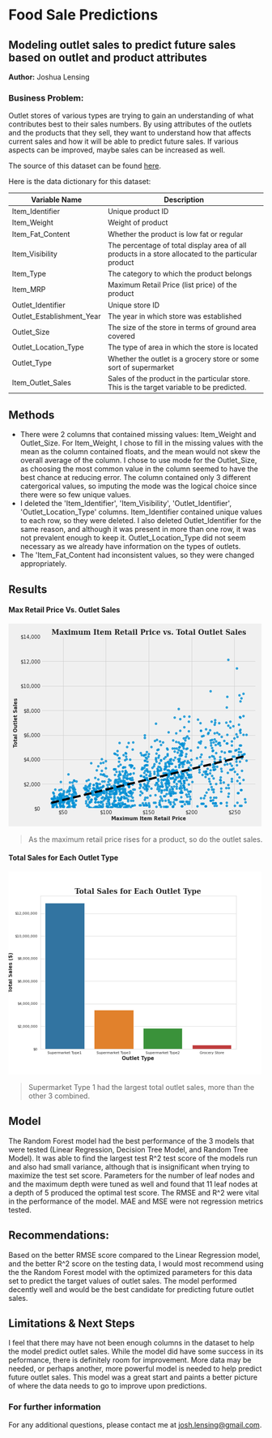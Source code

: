 # Food Sale Predictions
## Modeling outlet sales to predict future sales based on outlet and product attributes
**Author:** Joshua Lensing
### Business Problem:
Outlet stores of various types are trying to gain an understanding of what contributes best to their sales numbers. By using attributes of the outlets and the products that they sell, they want to understand how that affects current sales and how it will be able to predict future sales. If various aspects can be improved, maybe sales can be increased as well.

The source of this dataset can be found [here](https://datahack.analyticsvidhya.com/contest/practice-problem-big-mart-sales-iii/).

Here is the data dictionary for this dataset:

| Variable Name |	Description |
|---------------|-------------|
Item_Identifier	| Unique product ID
Item_Weight |	Weight of product
Item_Fat_Content | Whether the product is low fat or regular
Item_Visibility |	The percentage of total display area of all products in a store allocated to the particular product
Item_Type |	The category to which the product belongs
Item_MRP |	Maximum Retail Price (list price) of the product
Outlet_Identifier |	Unique store ID
Outlet_Establishment_Year |	The year in which store was established
Outlet_Size |	The size of the store in terms of ground area covered
Outlet_Location_Type |The type of area in which the store is located
Outlet_Type |	Whether the outlet is a grocery store or some sort of supermarket
Item_Outlet_Sales |	Sales of the product in the particular store. This is the target variable to be predicted.

## Methods
- There were 2 columns that contained missing values: Item_Weight and Outlet_Size. For Item_Weight, I chose to fill in the missing values with the mean as the column contained floats, and the mean would not skew the overall average of the column. I chose to use mode for the Outlet_Size, as choosing the most common value in the column seemed to have the best chance at reducing error. The column contained only 3 different catergorical values, so imputing the mode was the logical choice since there were so few unique values.
- I deleted the 'Item_Identifier', 'Item_Visibility', 'Outlet_Identifier', 'Outlet_Location_Type' columns. Item_Identifier contained unique values to each row, so they were deleted. I also deleted Outlet_Identifier for the same reason, and although it was present in more than one row, it was not prevalent enough to keep it. Outlet_Location_Type did not seem necessary as we already have information on the types of outlets.
- The 'Item_Fat_Content had inconsistent values, so they were changed appropriately.

## Results
#### **Max Retail Price Vs. Outlet Sales**
![sample image](MaxRetailPriceVSOutletSales.png)

> As the maximum retail price rises for a product, so do the outlet sales.


#### **Total Sales for Each Outlet Type**
![sample image](OutletSalesByType.png)

> Supermarket Type 1 had the largest total outlet sales, more than the other 3 combined.

## Model
The Random Forest model had the best performance of the 3 models that were tested (Linear Regression, Decision Tree Model, and Random Tree Model). It was able to find the largest test R^2 test score of the models run and also had small variance, although that is insignificant when trying to maximize the test set score. Parameters for the number of leaf nodes and and the maximum depth were tuned as well and found that 11 leaf nodes at a depth of 5 produced the optimal test score. The RMSE and R^2 were vital in the performance of the model. MAE and MSE were not regression metrics tested.

## Recommendations:
Based on the better RMSE score compared to the Linear Regression model, and the better R^2 score on the testing data, I would most recommend using the the Random Forest model with the optimized parameters for this data set to predict the target values of outlet sales. The model performed decently well and would be the best candidate for predicting future outlet sales.

## Limitations & Next Steps
I feel that there may have not been enough columns in the dataset to help the model predict outlet sales. While the model did have some success in its peformance, there is definitely room for improvement. More data may be needed, or perhaps another, more powerful model is needed to help predict future outlet sales. This model was a great start and paints a better picture of where the data needs to go to improve upon predictions.

### For further information
For any additional questions, please contact me at josh.lensing@gmail.com.
